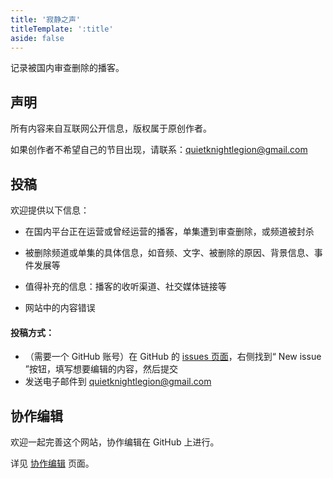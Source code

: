 ```yaml
---
title: '寂静之声'
titleTemplate: ':title'
aside: false
---
```


记录被国内审查删除的播客。

<style>

#pod-list {
  display: none;
}
@media only screen and (max-width: 959px) {
  #pod-list {
    display: block;
  }
}

</style>

<div id="pod-list">

<b>播客列表</b>

[剩余价值SurplusValue](/podcasts/surplusvalue)

[展开讲讲](/podcasts/zhankaijiangjiang)

[反派影评](/podcasts/fanpaiyingping)

[Steve说](/podcasts/steve)

[翻转电台](/podcasts/flipradio)

[塔可冲司机](/podcasts/tarkochonsky)

[海马星球](/podcasts/seahorseplanet)

[不可理论](/podcasts/bukelilun)

[共识沙龙](/podcasts/gongshishalong)

</div>

## 声明

所有内容来自互联网公开信息，版权属于原创作者。

如果创作者不希望自己的节目出现，请联系：quietknightlegion@gmail.com

## 投稿

欢迎提供以下信息：

- 在国内平台正在运营或曾经运营的播客，单集遭到审查删除，或频道被封杀

- 被删除频道或单集的具体信息，如音频、文字、被删除的原因、背景信息、事件发展等

- 值得补充的信息：播客的收听渠道、社交媒体链接等

- 网站中的内容错误

#### 投稿方式：
- （需要一个 GitHub 账号）在 GitHub 的 [issues 页面]()，右侧找到“ New issue ”按钮，填写想要编辑的内容，然后提交
- 发送电子邮件到 quietknightlegion@gmail.com

## 协作编辑

欢迎一起完善这个网站，协作编辑在 GitHub 上进行。

详见 [协作编辑](./collaborate) 页面。